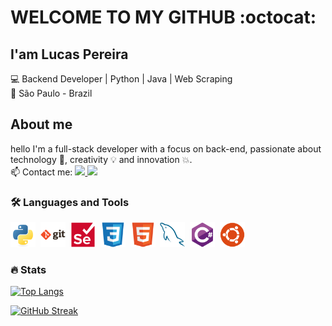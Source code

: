 # WELCOME TO MY GITHUB :octocat:

## I'am Lucas Pereira 
:computer:  Backend Developer | Python | Java | Web Scraping    <br>:house_with_garden: São Paulo - Brazil

## About me 
hello I'm a full-stack developer with a focus on back-end, passionate about technology :iphone:, creativity :bulb: and innovation :collision:.
<br> 📫 Contact me: <a href="https://www.linkedin.com/in/lucas/" rel="nofollow" target="_blank">
<img src="https://camo.githubusercontent.com/38381f1888dcc32ad6d8d9197fb255a33d6b5b3266121484752e197100f9db29/68747470733a2f2f696d672e736869656c64732e696f2f62616467652f4c696e6b6564496e2d626c75653f6c6f676f3d4c696e6b6564696e266c6f676f436f6c6f723d7768697465" data-canonical-src="https://img.shields.io/badge/LinkedIn-blue?logo=Linkedin&amp;logoColor=white" style="max-width: 100%;">
</a> <a href="mailto:lucas@gmail.com">
<img src="https://camo.githubusercontent.com/2ac77663f158cad35b4d2dd599a92f8100de2f73554e2bc0c5b462f63c393e92/68747470733a2f2f696d672e736869656c64732e696f2f62616467652f476d61696c2d7265643f6c6f676f3d476d61696c266c6f676f436f6c6f723d7768697465" data-canonical-src="https://img.shields.io/badge/Gmail-red?logo=Gmail&amp;logoColor=white" style="max-width: 100%;"></a></li>
</a></ul>



### :hammer_and_wrench: Languages and Tools
<img src="https://github.com/devicons/devicon/blob/master/icons/python/python-original.svg" title="Python" alt="Python" width="40" height="40" style="max-width: 100%;">&nbsp;
 <img src="https://github.com/devicons/devicon/raw/master/icons/git/git-original-wordmark.svg" title="Git" alt="Git" width="40" height="40" style="max-width: 100%;">&nbsp;
<img src="https://github.com/devicons/devicon/blob/master/icons/selenium/selenium-original.svg" title="Selenium" alt="Selenium" width="40" height="40" style="max-width: 100%;">&nbsp;
<img src="https://github.com/devicons/devicon/blob/master/icons/css3/css3-original.svg" title="CSS3" alt="CSS3" width="40" height="40" style="max-width: 100%;">&nbsp;
<img src="https://github.com/devicons/devicon/blob/master/icons/html5/html5-original.svg" title="HTML5" alt="HTML5" width="40" height="40" style="max-width: 100%;">&nbsp;
<img src="https://github.com/devicons/devicon/blob/master/icons/mysql/mysql-original.svg" title="mySQL" alt="mySQL" width="40" height="40" style="max-width: 100%;">&nbsp;
<img src="https://github.com/devicons/devicon/blob/master/icons/csharp/csharp-original.svg" title="C#" alt="C#" width="40" height="40" style="max-width: 100%;">&nbsp;
<img src="https://github.com/devicons/devicon/blob/master/icons/ubuntu/ubuntu-plain.svg" title="Ubuntu" alt="Ubuntu" width="40" height="40" style="max-width: 100%;">&nbsp;
 
 
 ### :fire: Stats
[![Top Langs](https://github-readme-stats.vercel.app/api/top-langs/?username=LuPesan&layout=compact&theme=vision-friendly-dark)](https://github.com/LuPesan/github-readme-stats)

[![GitHub Streak](https://github-readme-streak-stats.herokuapp.com/?user=LuPesan)](https://git.io/streak-stats)


